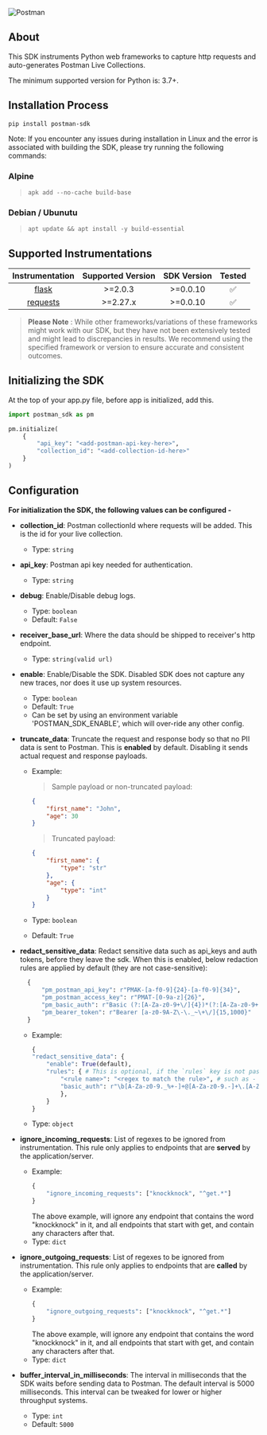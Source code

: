 ![Postman](https://user-images.githubusercontent.com/117167853/230871188-0b05ff7c-8b61-401b-9d9a-4c1cb79ade88.jpg)

## About

This SDK instruments Python web frameworks to capture http requests and auto-generates Postman Live Collections.

The minimum supported version for Python is: 3.7+.


## Installation Process

```
pip install postman-sdk
```

Note: If you encounter any issues during installation in Linux and the error is associated with building the SDK, please try running the following commands:
>
### Alpine
> ```shell
> apk add --no-cache build-base
> ```

### Debian / Ubunutu
> ```shell
> apt update && apt install -y build-essential
> ```

## Supported Instrumentations

| Instrumentation | Supported Version | SDK Version | Tested  |
|:---------:|:---------------------------:|:-----------:|:-------:|
|   [flask](https://pypi.org/project/Flask/)   |          \>=2.0.3           |  \>=0.0.10  | &#9989; |
| [requests](https://pypi.org/project/requests/) | \>=2.27.x   | \>=0.0.10  |   &#9989;  |


> **Please Note** : While other frameworks/variations of these frameworks might work with our SDK, but they have not been extensively tested and might lead to discrepancies in results. We recommend using the specified framework or version to ensure accurate and consistent outcomes.

## Initializing the SDK

At the top of your app.py file, before app is initialized, add this.

```python
import postman_sdk as pm

pm.initialize(
    {
        "api_key": "<add-postman-api-key-here>",
        "collection_id": "<add-collection-id-here>"
    }
)
```


## Configuration

**For initialization the SDK, the following values can be configured -**


- **collection_id**: Postman collectionId where requests will be added. This is the id for your live collection.
  - Type: ```string```

- **api_key**: Postman api key needed for authentication. 
  - Type: ```string```

- **debug**: Enable/Disable debug logs.
  - Type: ```boolean```
  - Default: ```False```

- **receiver_base_url**: Where the data should be shipped to receiver's http endpoint.
  - Type: ```string(valid url)```

- **enable**: Enable/Disable the SDK. Disabled SDK does not capture any new traces, nor does it use up system resources.
  - Type: ```boolean```
  - Default: ```True```
  - Can be set by using an environment variable 'POSTMAN_SDK_ENABLE', which will over-ride any other config.

- **truncate_data**: Truncate the request and response body so that no PII data is sent to Postman. This is **enabled** by default. Disabling it sends actual request and response payloads.
  - Example: 
    > Sample payload or non-truncated payload:

    ```JSON
    {
        "first_name": "John",
        "age": 30
    }
    ```

    > Truncated payload:

    ```JSON
    {
        "first_name": {
            "type": "str"
        },
        "age": {
            "type": "int"
        }
    }
    ```
  - Type: ```boolean```
  - Default: ```True```

- **redact_sensitive_data**: Redact sensitive data such as api_keys and auth tokens, before they leave the sdk. When this is enabled, below redaction rules are applied by default (they are not case-sensitive):
  ```python
    {
        "pm_postman_api_key": r"PMAK-[a-f0-9]{24}-[a-f0-9]{34}",
        "pm_postman_access_key": r"PMAT-[0-9a-z]{26}",
        "pm_basic_auth": r"Basic (?:[A-Za-z0-9+\/]{4})*(?:[A-Za-z0-9+\/]{4}|[A-Za-z0-9+\/]{3}=|[A-Za-z0-9+\/]{2}={2})$",
        "pm_bearer_token": r"Bearer [a-z0-9A-Z\-\._~\+\/]{15,1000}"
    }
    ```
  - Example:
    ```python
    {
    "redact_sensitive_data": {
        "enable": True(default), 
        "rules": { # This is optional, if the `rules` key is not passed, the default set of rules will be used.
            "<rule name>": "<regex to match the rule>", # such as -
            "basic_auth": r"\b[A-Za-z0-9._%+-]+@[A-Za-z0-9.-]+\.[A-Z|a-z]{2,7}\b",
            },
        }
    }
    ```
  - Type: ```object```

- **ignore_incoming_requests**: List of regexes to be ignored from instrumentation. This rule only applies to endpoints that are **served** by the application/server.
  - Example:
      ```python
      {
          "ignore_incoming_requests": ["knockknock", "^get.*"]
      }
      ```
      The above example, will ignore any endpoint that contains the word "knockknock" in it, and all endpoints that start with get, and contain any characters after that.
  - Type: ```dict```

- **ignore_outgoing_requests**: List of regexes to be ignored from instrumentation. This rule only applies to endpoints that are **called** by the application/server.
  - Example:
      ```python
      {
          "ignore_outgoing_requests": ["knockknock", "^get.*"]
      }
      ```
      The above example, will ignore any endpoint that contains the word "knockknock" in it, and all endpoints that start with get, and contain any characters after that.
  - Type: ```dict```

- **buffer_interval_in_milliseconds**: The interval in milliseconds that the SDK waits before sending data to Postman. The default interval is 5000 milliseconds. This interval can be tweaked for lower or higher throughput systems.
  - Type: ```int```
  - Default: ```5000```

